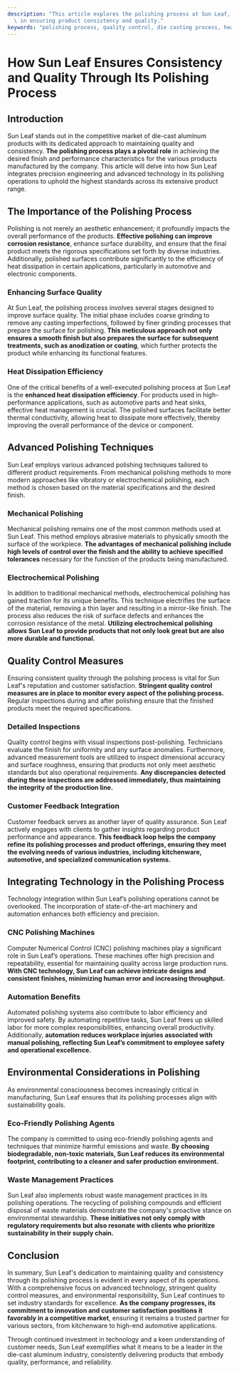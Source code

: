 ```yaml
---
description: "This article explores the polishing process at Sun Leaf, highlighting its importance\
  \ in ensuring product consistency and quality."
keywords: "polishing process, quality control, die casting process, heat dissipation performance"
---
```

# How Sun Leaf Ensures Consistency and Quality Through Its Polishing Process

## Introduction

Sun Leaf stands out in the competitive market of die-cast aluminum products with its dedicated approach to maintaining quality and consistency. **The polishing process plays a pivotal role** in achieving the desired finish and performance characteristics for the various products manufactured by the company. This article will delve into how Sun Leaf integrates precision engineering and advanced technology in its polishing operations to uphold the highest standards across its extensive product range.

## The Importance of the Polishing Process

Polishing is not merely an aesthetic enhancement; it profoundly impacts the overall performance of the products. **Effective polishing can improve corrosion resistance**, enhance surface durability, and ensure that the final product meets the rigorous specifications set forth by diverse industries. Additionally, polished surfaces contribute significantly to the efficiency of heat dissipation in certain applications, particularly in automotive and electronic components.

### Enhancing Surface Quality

At Sun Leaf, the polishing process involves several stages designed to improve surface quality. The initial phase includes coarse grinding to remove any casting imperfections, followed by finer grinding processes that prepare the surface for polishing. **This meticulous approach not only ensures a smooth finish but also prepares the surface for subsequent treatments, such as anodization or coating**, which further protects the product while enhancing its functional features.

### Heat Dissipation Efficiency

One of the critical benefits of a well-executed polishing process at Sun Leaf is the **enhanced heat dissipation efficiency**. For products used in high-performance applications, such as automotive parts and heat sinks, effective heat management is crucial. The polished surfaces facilitate better thermal conductivity, allowing heat to dissipate more effectively, thereby improving the overall performance of the device or component. 

## Advanced Polishing Techniques

Sun Leaf employs various advanced polishing techniques tailored to different product requirements. From mechanical polishing methods to more modern approaches like vibratory or electrochemical polishing, each method is chosen based on the material specifications and the desired finish.

### Mechanical Polishing

Mechanical polishing remains one of the most common methods used at Sun Leaf. This method employs abrasive materials to physically smooth the surface of the workpiece. **The advantages of mechanical polishing include high levels of control over the finish and the ability to achieve specified tolerances** necessary for the function of the products being manufactured. 

### Electrochemical Polishing

In addition to traditional mechanical methods, electrochemical polishing has gained traction for its unique benefits. This technique electrifies the surface of the material, removing a thin layer and resulting in a mirror-like finish. The process also reduces the risk of surface defects and enhances the corrosion resistance of the metal. **Utilizing electrochemical polishing allows Sun Leaf to provide products that not only look great but are also more durable and functional.**

## Quality Control Measures

Ensuring consistent quality through the polishing process is vital for Sun Leaf's reputation and customer satisfaction. **Stringent quality control measures are in place to monitor every aspect of the polishing process.** Regular inspections during and after polishing ensure that the finished products meet the required specifications. 

### Detailed Inspections

Quality control begins with visual inspections post-polishing. Technicians evaluate the finish for uniformity and any surface anomalies. Furthermore, advanced measurement tools are utilized to inspect dimensional accuracy and surface roughness, ensuring that products not only meet aesthetic standards but also operational requirements. **Any discrepancies detected during these inspections are addressed immediately, thus maintaining the integrity of the production line.**

### Customer Feedback Integration

Customer feedback serves as another layer of quality assurance. Sun Leaf actively engages with clients to gather insights regarding product performance and appearance. **This feedback loop helps the company refine its polishing processes and product offerings, ensuring they meet the evolving needs of various industries, including kitchenware, automotive, and specialized communication systems.**

## Integrating Technology in the Polishing Process

Technology integration within Sun Leaf’s polishing operations cannot be overlooked. The incorporation of state-of-the-art machinery and automation enhances both efficiency and precision.

### CNC Polishing Machines

Computer Numerical Control (CNC) polishing machines play a significant role in Sun Leaf’s operations. These machines offer high precision and repeatability, essential for maintaining quality across large production runs. **With CNC technology, Sun Leaf can achieve intricate designs and consistent finishes, minimizing human error and increasing throughput.**

### Automation Benefits

Automated polishing systems also contribute to labor efficiency and improved safety. By automating repetitive tasks, Sun Leaf frees up skilled labor for more complex responsibilities, enhancing overall productivity. Additionally, **automation reduces workplace injuries associated with manual polishing, reflecting Sun Leaf’s commitment to employee safety and operational excellence.**

## Environmental Considerations in Polishing

As environmental consciousness becomes increasingly critical in manufacturing, Sun Leaf ensures that its polishing processes align with sustainability goals. 

### Eco-Friendly Polishing Agents

The company is committed to using eco-friendly polishing agents and techniques that minimize harmful emissions and waste. **By choosing biodegradable, non-toxic materials, Sun Leaf reduces its environmental footprint, contributing to a cleaner and safer production environment.**

### Waste Management Practices

Sun Leaf also implements robust waste management practices in its polishing operations. The recycling of polishing compounds and efficient disposal of waste materials demonstrate the company's proactive stance on environmental stewardship. **These initiatives not only comply with regulatory requirements but also resonate with clients who prioritize sustainability in their supply chain.**

## Conclusion

In summary, Sun Leaf's dedication to maintaining quality and consistency through its polishing process is evident in every aspect of its operations. With a comprehensive focus on advanced technology, stringent quality control measures, and environmental responsibility, Sun Leaf continues to set industry standards for excellence. **As the company progresses, its commitment to innovation and customer satisfaction positions it favorably in a competitive market**, ensuring it remains a trusted partner for various sectors, from kitchenware to high-end automotive applications. 

Through continued investment in technology and a keen understanding of customer needs, Sun Leaf exemplifies what it means to be a leader in the die-cast aluminum industry, consistently delivering products that embody quality, performance, and reliability.

